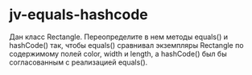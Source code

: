 # jv-equals-hashcode

Дан класс Rectangle. Переопределите в нем методы equals() и hashCode() так, чтобы equals()
сравнивал экземпляры Rectangle по содержимому полей color, width и length, а hashCode() был бы согласованным с
реализацией equals().
